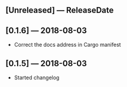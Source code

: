 ## [Unreleased] — ReleaseDate

## [0.1.6] — 2018-08-03
* Correct the docs address in Cargo manifest

## [0.1.5] — 2018-08-03
* Started changelog
